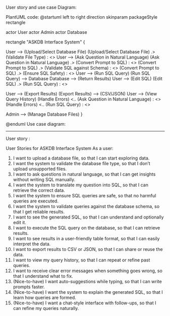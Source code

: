 User story and use case Diagram:

PlantUML code:
@startuml
left to right direction
skinparam packageStyle rectangle

actor User
actor Admin
actor Database

rectangle "ASKDB Interface System" {

  User --> (Upload/Select Database File)
  (Upload/Select Database File) .> (Validate File Type) : <<include>>
  User --> (Ask Question in Natural Language)
  (Ask Question in Natural Language) .> (Convert Prompt to SQL) : <<include>>
  (Convert Prompt to SQL) .> (Validate SQL against Schema) : <<include>>
  (Convert Prompt to SQL) .> (Ensure SQL Safety) : <<include>>
  User --> (Run SQL Query)
  (Run SQL Query) --> Database
  Database --> (Return Results)
  User --> (Edit SQL)
  (Edit SQL) .> (Run SQL Query) : <<extend>>

  User --> (Export Results)
  (Export Results) --> (CSV/JSON)
  User --> (View Query History)
  (Handle Errors) <.. (Ask Question in Natural Language) : <<extend>>
  (Handle Errors) <.. (Run SQL Query) : <<extend>>

  Admin --> (Manage Database Files)
}

@enduml
Use case diagram:
 
---------------------------------------------------------------------------------------

User story :

User Stories for ASKDB Interface System
As a user:
1.	I want to upload a database file, so that I can start exploring data.
2.	I want the system to validate the database file type, so that I don’t upload unsupported files.
3.	I want to ask questions in natural language, so that I can get insights without writing SQL manually.
4.	I want the system to translate my question into SQL, so that I can retrieve the correct data.
5.	I want the system to ensure SQL queries are safe, so that no harmful queries are executed.
6.	I want the system to validate queries against the database schema, so that I get reliable results.
7.	I want to see the generated SQL, so that I can understand and optionally edit it.
8.	I want to execute the SQL query on the database, so that I can retrieve results.
9.	I want to see results in a user-friendly table format, so that I can easily interpret the data.
10.	I want to export results to CSV or JSON, so that I can share or reuse the data.
11.	I want to view my query history, so that I can repeat or refine past queries.
12.	I want to receive clear error messages when something goes wrong, so that I understand what to fix.
13.	(Nice-to-have) I want auto-suggestions while typing, so that I can write prompts faster.
14.	(Nice-to-have) I want the system to explain the generated SQL, so that I learn how queries are formed.
15.	(Nice-to-have) I want a chat-style interface with follow-ups, so that I can refine my queries naturally.

